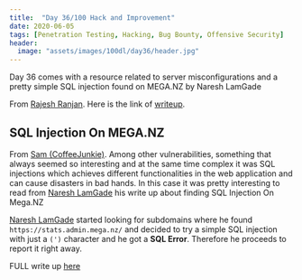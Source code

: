 ```yaml
---
title:  "Day 36/100 Hack and Improvement"
date: 2020-06-05
tags: [Penetration Testing, Hacking, Bug Bounty, Offensive Security]
header: 
  image: "assets/images/100dl/day36/header.jpg"
---
```

Day 36 comes with a resource related to server misconfigurations and a pretty simple SQL injection found on MEGA.NZ by Naresh LamGade

From [Rajesh Ranjan](https://twitter.com/eh_rajesh). Here is the link of [writeup](https://medium.com/@th3g3nt3l/multiple-information-exposed-due-to-misconfigured-service-now-itsm-instances-de7a303ebd56).

## SQL Injection On MEGA.NZ

From [Sam (CoffeeJunkie)](https://twitter.com/coffeejunkiee_). Among other vulnerabilities, something that always seemed so interesting and at the same time complex it was SQL injections which achieves different functionalities in the web application and can cause disasters in bad hands. In this case it was pretty interesting to read from [Naresh LamGade](https://twitter.com/nlamgade) his write up about finding SQL Injection On Mega.NZ

[Naresh LamGade](https://twitter.com/nlamgade) started looking for subdomains where he found ```https://stats.admin.mega.nz/``` and decided to try a simple SQL injection with just a ```(')``` character and he got a **SQL Error**. Therefore he proceeds to report it right away. 

FULL write up [here](https://nareshlamgade.com.np/2016/03/sql-injection-on-mega/)
